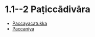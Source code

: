 

# 1.1--2 Paṭiccādivāra

* [Paccayacatukka](1.1--2/Paccayacatukka.md)
* [Paccanīya](1.1--2/Paccaniya.md)




